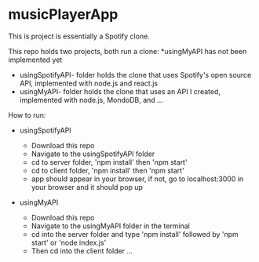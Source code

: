 # musicPlayerApp

This is project is essentially a Spotify clone.

This repo holds two projects, both run a clone:
*usingMyAPI has not been implemented yet
- usingSpotifyAPI- folder holds the clone that uses Spotify's open source API, implemented with node.js and react.js
- usingMyAPI- folder holds the clone that uses an API I created, implemented with node.js, MondoDB, and ...


How to run:

  - usingSpotifyAPI

    - Download this repo
    - Navigate to the usingSpotifyAPI folder
    - cd to server folder, 'npm install' then 'npm start'
    - cd to client folder, 'npm install' then 'npm start'
    - app should appear in your browser, if not, go to localhost:3000 in your browser and it should pop up

  - usingMyAPI

    - Download this repo
    - Navigate to the usingMyAPI folder in the terminal
    - cd into the server folder and type 'npm install' followed by 'npm start' or 'node index.js'
    - Then cd into the client folder ...

